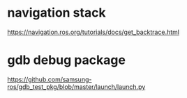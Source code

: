 # navigation stack
https://navigation.ros.org/tutorials/docs/get_backtrace.html
# gdb debug package
https://github.com/samsung-ros/gdb_test_pkg/blob/master/launch/launch.py
